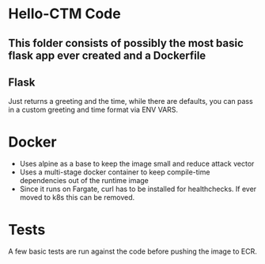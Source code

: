 # Hello-CTM Code

## This folder consists of possibly the most basic flask app ever created and a Dockerfile

## Flask
Just returns a greeting and the time, while there are defaults, you can pass in a custom greeting and time format via ENV VARS.

# Docker
- Uses alpine as a base to keep the image small and reduce attack vector
- Uses a multi-stage docker container to keep compile-time dependencies out of the runtime image
- Since it runs on Fargate, curl has to be installed for healthchecks. If ever moved to k8s this can be removed. 

# Tests
A few basic tests are run against the code before pushing the image to ECR.
